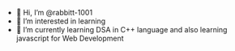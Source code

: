 - 👋 Hi, I’m @rabbitt-1001
- 👀 I’m interested in learning 
- 🌱 I’m currently learning DSA in C++ language and also learning javascript for Web Development


<!---
rabbitt-1001/rabbitt-1001 is a ✨ special ✨ repository because its `README.md` (this file) appears on your GitHub profile.
You can click the Preview link to take a look at your changes.
--->
